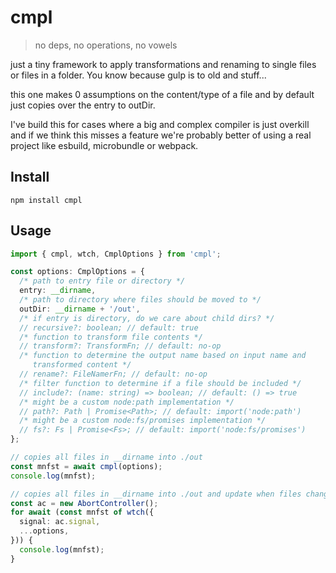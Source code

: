 # cmpl

> no deps, no operations, no vowels

just a tiny framework to apply transformations and renaming to single files
or files in a folder. You know because gulp is to old and stuff...

this one makes 0 assumptions on the content/type of a file and by default
just copies over the entry to outDir.

I've build this for cases where a big and complex compiler is just overkill
and if we think this misses a feature we're probably better of using a real
project like esbuild, microbundle or webpack.

## Install

```
npm install cmpl
```

## Usage

```ts
import { cmpl, wtch, CmplOptions } from 'cmpl';

const options: CmplOptions = {
  /* path to entry file or directory */
  entry: __dirname,
  /* path to directory where files should be moved to */
  outDir: __dirname + '/out',
  /* if entry is directory, do we care about child dirs? */
  // recursive?: boolean; // default: true
  /* function to transform file contents */
  // transform?: TransformFn; // default: no-op
  /* function to determine the output name based on input name and 
     transformed content */
  // rename?: FileNamerFn; // default: no-op
  /* filter function to determine if a file should be included */
  // include?: (name: string) => boolean; // default: () => true
  /* might be a custom node:path implementation */
  // path?: Path | Promise<Path>; // default: import('node:path')
  /* might be a custom node:fs/promises implementation */
  // fs?: Fs | Promise<Fs>; // default: import('node:fs/promises')
};

// copies all files in __dirname into ./out
const mnfst = await cmpl(options);
console.log(mnfst);

// copies all files in __dirname into ./out and update when files change
const ac = new AbortController();
for await (const mnfst of wtch({
  signal: ac.signal,
  ...options,
})) {
  console.log(mnfst);
}
```
